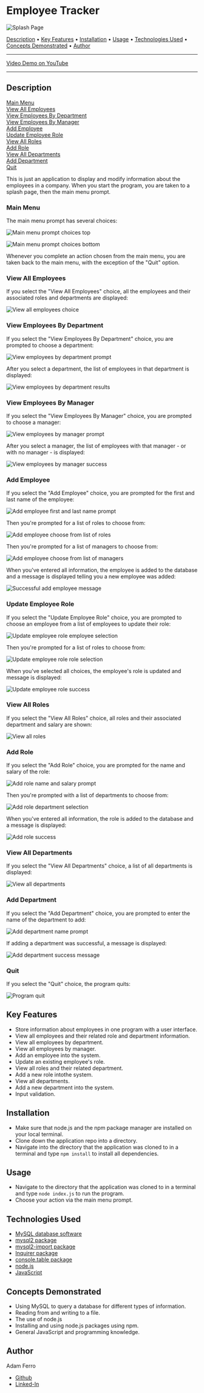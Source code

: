 <base target="_blank">

# Employee Tracker

![Splash Page](./images/splash-page.png)

<a href="#description">Description</a> •
<a href="#key-features">Key Features</a> •
<a href="#installation">Installation</a> •
<a href="#usage">Usage</a> •
<a href="#technologies-used">Technologies Used</a> •
<a href="#concepts-demonstrated">Concepts Demonstrated</a> •
<a href="#author">Author</a>

-------------------------------------------------------

[Video Demo on YouTube](#TODO)

-------------------------------------------------------

## Description

<a href="#main-menu">Main Menu</a>                    
<a href="#view-all-employees">View All Employees</a>                 
<a href="#view-employees-by-department">View Employees By Department</a>              
<a href="#view-employees-by-manager">View Employees By Manager</a>              
<a href="#add-employee">Add Employee</a>                  
<a href="#update-employee-role">Update Employee Role</a>                
<a href="#view-all-roles">View All Roles</a>               
<a href="#add-role">Add Role</a>                   
<a href="#view-all-departments">View All Departments</a>                  
<a href="#add-department">Add Department</a>                 
<a href="#quit">Quit</a>             

This is just an application to display and modify information about the employees in a company.
When you start the program, you are taken to a splash page, then the main menu prompt.         

### Main Menu

The main menu prompt has several choices:                         

![Main menu prompt choices top](./images/main-menu-prompt-top.png)                      

![Main menu prompt choices bottom](./images/main-menu-prompt-bottom.png)                      

Whenever you complete an action chosen from the main menu, you are taken back to the main menu, with the exception of the "Quit" option.

### View All Employees

If you select the "View All Employees" choice, all the employees and their associated roles and departments are displayed:                

![View all employees choice](./images/view-all-employees.png)                        

### View Employees By Department

If you select the "View Employees By Department" choice, you are prompted to choose a department:

![View employees by department prompt](./images/view-employees-by-department-prompt.png)           

After you select a department, the list of employees in that department is displayed:                   

![View employees by department results](./images/view-employees-by-department-results.png)           

### View Employees By Manager

If you select the "View Employees By Manager" choice, you are prompted to choose a manager:                    

![View employees by manager prompt](./images/view-employees-by-manager-prompt.png)               

After you select a manager, the list of employees with that manager - or with no manager - is displayed:                     

![View employees by manager success](./images/view-employees-by-manager-success.png)               


### Add Employee

If you select the "Add Employee" choice, you are prompted for the first and last name of the employee:                 

![Add employee first and last name prompt](./images/add-employee-first-last-name-prompt.png)             

Then you're prompted for a list of roles to choose from:                

![Add employee choose from list of roles](./images/add-employee-role-choices.png)            

Then you're prompted for a list of managers to choose from:                  

![Add employee choose from list of managers](./images/add-employee-manager-choices.png)                    

When you've entered all information, the employee is added to the database and a message is displayed telling you a new employee was added:               

![Successful add employee message](./images/add-employee-success.png)                    

### Update Employee Role

If you select the "Update Employee Role" choice, you are prompted to choose an employee from a list of employees to update their role:               

![Update employee role employee selection](./images/update-employee-role-employee-choices.png)               

Then you're prompted for a list of roles to choose from:               

![Update employee role role selection](./images/update-employee-role-role-choices.png)          

When you've selected all choices, the employee's role is updated and message is displayed:                            

![Update employee role success](./images/update-employee-role-success.png)          


### View All Roles

If you select the "View All Roles" choice, all roles and their associated department and salary are shown:                   

![View all roles](./images/view-all-roles.png)          

### Add Role

If you select the "Add Role" choice, you are prompted for the name and salary of the role:                   

![Add role name and salary prompt](./images/add-role-name-salary-prompt.png)             

Then you're prompted with a list of departments to choose from:                            

![Add role department selection](./images/add-role-department-choices.png)                    

When you've entered all information, the role is added to the database and a message is displayed:                 

![Add role success](./images/add-role-success.png)

### View All Departments

If you select the "View All Departments" choice, a list of all departments is displayed:              

![View all departments](./images/view-all-departments.png)

### Add Department

If you select the "Add Department" choice, you are prompted to enter the name of the department to add:                  

![Add department name prompt](./images/add-department-name-prompt.png)                

If adding a department was successful, a message is displayed:                    

![Add department success message](./images/add-department-success.png)            

### Quit

If you select the "Quit" choice, the program quits:                  

![Program quit](./images/quit-program.png)

## Key Features

- Store information about employees in one program with a user interface.
- View all employees and their related role and department information.
- View all employees by department.
- View all employees by manager.
- Add an employee into the system.
- Update an existing employee's role.
- View all roles and their related department.
- Add a new role intothe system.
- View all departments.
- Add a new department into the system.
- Input validation.

## Installation

- Make sure that node.js and the npm package manager are installed on your local terminal.
- Clone down the application repo into a directory.
- Navigate into the directory that the application was cloned to in a terminal and type `npm install` to install all dependencies.

## Usage

- Navigate to the directory that the application was cloned to in a terminal and type `node index.js` to run the program.
- Choose your action via the main menu prompt.

## Technologies Used

- [MySQL database software](https://www.mysql.com/)
- [mysql2 package](https://www.npmjs.com/package/mysql2)
- [mysql2-import package](https://www.npmjs.com/package/mysql2-import)
- [Inquirer package](https://www.npmjs.com/package/inquirer)
- [console.table package](https://www.npmjs.com/package/console.table)
- [node.js](https://nodejs.org/en/)
- [JavaScript](https://www.javascript.com/)

## Concepts Demonstrated

- Using MySQL to query a database for different types of information.
- Reading from and writing to a file.
- The use of node.js
- Installing and using node.js packages using npm.
- General JavaScript and programming knowledge.

## Author

Adam Ferro
- [Github](https://github.com/GeminiAd)
- [Linked-In](https://www.linkedin.com/in/adam-ferro)
